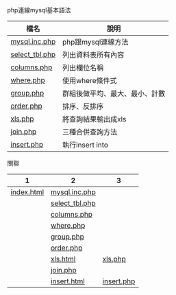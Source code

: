 php連線mysql基本語法

|檔名                                        |說明                              |
|--------------------------------------------|----------------------------------|
|[mysql.inc.php](mysql.inc.php)              |php跟mysql連線方法                |
|[select_tbl.php](function/select_tbl.php)   |列出資料表所有內容                |
|[columns.php](function/columns.php)         |列出欄位名稱                      |
|[where.php](function/where.php)             |使用where條件式                   |
|[group.php](function/group.php)             |群組後做平均、最大、最小、計數    |
|[order.php](function/order.php)             |排序、反排序                      |
|[xls.php](function/xls.php)                 |將查詢結果輸出成xls               |
|[join.php](function/join.php)               |三種合併查詢方法                  |
|[insert.php](function/insert.html)          |執行insert into                   |


關聯

|1                                  |2                                           |3                                   |
|-----------------------------------|--------------------------------------------|------------------------------------|
|[index.html](index.html)           |[mysql.inc.php](conn/mysql.inc.php)         |                                    |
|                                   |[select_tbl.php](function/select_tbl.php)   |                                    |
|                                   |[columns.php](function/columns.php)         |                                    |
|                                   |[where.php](function/columns.php)           |                                    |
|                                   |[group.php](function/columns.php)           |                                    |
|                                   |[order.php](function/columns.php)           |                                    |
|                                   |[xls.html](function/xls.html)               |[xls.php](function/xls.php)         |
|                                   |[join.php](function/join.php)               |                                    |
|                                   |[insert.html](function/insert.html)         |[insert.php](function/insert.php)   |